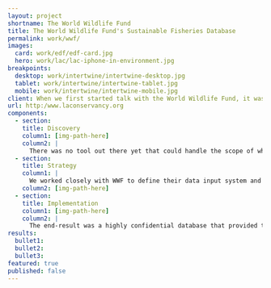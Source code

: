 ```yaml
---
layout: project
shortname: The World Wildlife Fund
title: The World Wildlife Fund's Sustainable Fisheries Database
permalink: work/wwf/
images:
  card: work/edf/edf-card.jpg
  hero: work/lac/lac-iphone-in-environment.jpg
breakpoints:
  desktop: work/intertwine/intertwine-desktop.jpg
  tablet: work/intertwine/intertwine-tablet.jpg
  mobile: work/intertwine/intertwine-mobile.jpg
client: When we first started talk with the World Wildlife Fund, it was clear that they had a problem - a big - problem. They were sitting on a mountain of sensitive data without a way to sort or report on their findings. The WWF already had a Drupal infrastructure in place, but there was no pre-existing Drupal application out there that could handle their complex needs. So we built them one. While we can’t share the outcomes given the sensitive nature of the data, the work we did now impacts their decision-making process in the realm of fish conversation.
url: http:/www.laconservancy.org
components:
  - section:
    title: Discovery
    column1: [img-path-here]
    column2: |
      There was no tool out there yet that could handle the scope of what needed to be accomplished. ThinkShout identified this issue and rectified it by building a brand new Drupal-based application that sorted their data according to more precise criteria and allowed for detailed, in-depth reporting. 
  - section:
    title: Strategy
    column1: |
      We worked closely with WWF to define their data input system and the types of reports they needed to produce, which meant that we needed to come up with a means for them to sort their data in a way that would be conducive to reporting. With the data sorted, we were able to introduce a reporting process and matching algorithm that was not only accurate, but also easy for their staff to use. 
    column2: [img-path-here]
  - section:
    title: Implementation
    column1: [img-path-here]
    column2: |
      The end-result was a highly confidential database that provided the WWF staff with the means to pull the information they sorely needed to make informed programmatic decisions. 
results:
  bullet1: 
  bullet2: 
  bullet3: 
featured: true
published: false
---
```




